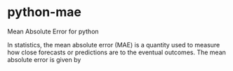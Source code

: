 python-mae
==========

Mean Absolute Error for python


In statistics, the mean absolute error (MAE) is a quantity used to measure how close forecasts or predictions are to the eventual outcomes. The mean absolute error is given by
